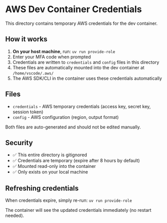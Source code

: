 # AWS Dev Container Credentials

This directory contains temporary AWS credentials for the dev container.

## How it works

1. **On your host machine**, run: `uv run provide-role`
2. Enter your MFA code when prompted
3. Credentials are written to `credentials` and `config` files in this directory
4. These files are automatically mounted into the dev container at `/home/vscode/.aws/`
5. The AWS SDK/CLI in the container uses these credentials automatically

## Files

- `credentials` - AWS temporary credentials (access key, secret key, session token)
- `config` - AWS configuration (region, output format)

Both files are auto-generated and should not be edited manually.

## Security

- ✅ This entire directory is gitignored
- ✅ Credentials are temporary (expire after 8 hours by default)
- ✅ Mounted read-only into the container
- ✅ Only exists on your local machine

## Refreshing credentials

When credentials expire, simply re-run: `uv run provide-role`

The container will see the updated credentials immediately (no restart needed).
